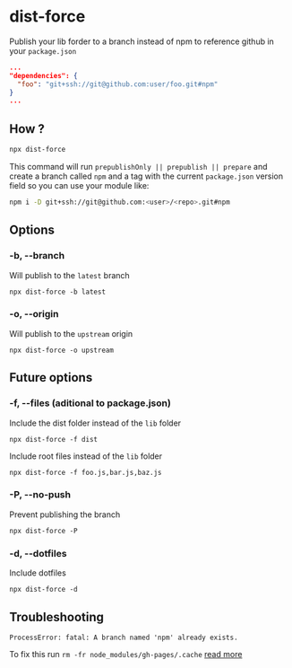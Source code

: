 # dist-force
Publish your lib forder to a branch instead of npm to reference github in your `package.json`
```json
...
"dependencies": {
  "foo": "git+ssh://git@github.com:user/foo.git#npm"
}
...
```


## How ?
```sh
npx dist-force
```
This command will run `prepublishOnly || prepublish || prepare` and create a branch called `npm` and a tag with the current `package.json` version field so you can use your module like:
```sh
npm i -D git+ssh://git@github.com:<user>/<repo>.git#npm
```

## Options

### -b, --branch
Will publish to the `latest` branch
```
npx dist-force -b latest
```

### -o, --origin
Will publish to the `upstream` origin
```
npx dist-force -o upstream
```


## Future options


### -f, --files (aditional to package.json)
Include the dist folder instead of the `lib` folder
```
npx dist-force -f dist
```
Include root files instead of the `lib` folder
```
npx dist-force -f foo.js,bar.js,baz.js
```

### -P, --no-push
Prevent publishing the branch
```
npx dist-force -P
```

### -d, --dotfiles
Include dotfiles
```
npx dist-force -d
``` 

## Troubleshooting
```
ProcessError: fatal: A branch named 'npm' already exists.
```
To fix this run `rm -fr node_modules/gh-pages/.cache`
[read more](https://www.npmjs.com/package/gh-pages#when-get-error-branch-already-exists)
